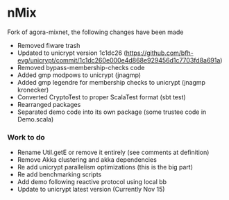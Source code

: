 # nMix

Fork of agora-mixnet, the following changes have been made

* Removed fiware trash
* Updated to unicrypt version 1c1dc26 (https://github.com/bfh-evg/unicrypt/commit/1c1dc260e000e4d868e929456d1c7703fd8a691a)
* Removed bypass-membership-checks code
* Added gmp modpows to unicrypt (jnagmp)
* Added gmp legendre for membership checks to unicrypt (jnagmp kronecker)
* Converted CryptoTest to proper ScalaTest format (sbt test)
* Rearranged packages
* Separated demo code into its own package (some trustee code in Demo.scala)

### Work to do

* Rename Util.getE or remove it entirely (see comments at definition)
* Remove Akka clustering and akka dependencies
* Re add unicrypt parallelism optimizations (this is the big part)
* Re add benchmarking scripts
* Add demo following reactive protocol using local bb
* Update to unicrypt latest version (Currently Nov 15)